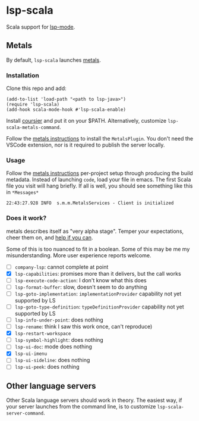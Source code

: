 # lsp-scala

Scala support for [lsp-mode].

## Metals

By default, `lsp-scala` launches [metals].

### Installation

Clone this repo and add:

```emacs-lisp
(add-to-list 'load-path "<path to lsp-java>")
(require 'lsp-scala)
(add-hook scala-mode-hook #'lsp-scala-enable)
```

Install [coursier](https://github.com/coursier/coursier#command-line) and put it on your $PATH.  Alternatively, customize `lsp-scala-metals-command`.

Follow the [metals instructions](https://github.com/scalameta/metals/blob/master/BETA.md) to install the `MetalsPlugin`.  You don't need the VSCode extension, nor is it required to publish the server locally.

### Usage

Follow the [metals instructions](https://github.com/scalameta/metals/blob/master/BETA.md) per-project setup through producing the build metadata.  Instead of launching `code`, load your file in emacs.  The first Scala file you visit will hang briefly.  If all is well, you should see something like this in `*Messages*`

```
22:43:27.928 INFO  s.m.m.MetalsServices - Client is initialized
```

### Does it work?

metals describes itself as "very alpha stage".  Temper your expectations, cheer them on, and [help if you can](https://github.com/scalameta/metals/blob/master/CONTRIBUTING.md).

Some of this is too nuanced to fit in a boolean.  Some of this may be me my misunderstanding.  More user experience reports welcome.

* [ ] `company-lsp`: cannot complete at point
* [X] `lsp-capabilities`: promises more than it delivers, but the call works
* [ ] `lsp-execute-code-action`: I don't know what this does
* [ ] `lsp-format-buffer`: slow, doesn't seem to do anything
* [ ] `lsp-goto-implementation`: `implementationProvider` capability not yet supported by LS
* [ ] `lsp-goto-type-definition`: `typeDefinitionProvider` capability not yet supported by LS
* [ ] `lsp-info-under-point`: does nothing
* [ ] `lsp-rename`: think I saw this work once, can't reproduce)
* [X] `lsp-restart-workspace`
* [ ] `lsp-symbol-highlight`: does nothing
* [ ] `lsp-ui-doc`: mode does nothing
* [X] `lsp-ui-imenu`
* [ ] `lsp-ui-sideline`: does nothing
* [ ] `lsp-ui-peek`: does nothing

[lsp-mode]: https://github.com/emacs-lsp/lsp-mode
[metals]: https://github.com/scalameta/metals

## Other language servers

Other Scala language servers should work in theory.  The easiest way, if your server launches from the command line, is to customize `lsp-scala-server-command`.
